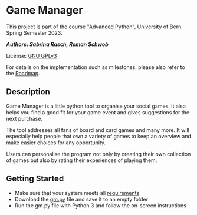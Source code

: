 # Game Manager

This project is part of the course "Advanced Python", University of Bern, Spring Semester 2023.

___Authors: Sabrina Rasch, Roman Schwob___

License: [GNU GPLv3](./LICENSE)

For details on the implementation such as milestones, please also refer to the [Roadmap](./ROADMAP.md).

## Description

Game Manager is a little python tool to organise your social games. It also helps you find a good fit for your game event and gives suggestions for the next purchase.

The tool addresses all fans of board and card games and many more. It will especially help people that own a variety of games to keep an overview and make easier choices for any opportunity.

Users can personalise the program not only by creating their own collection of games but also by rating their experiences of playing them.

## Getting Started

- Make sure that your system meets all [requirements](./requirements.txt)
- Download the [gm.py](./gm.py) file and save it to an empty folder
- Run the gm.py file with Python 3 and follow the on-screen instructions